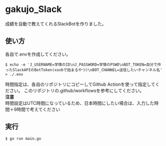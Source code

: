 # gakujo_Slack

成績を自動で教えてくれるSlackBotを作りました。

## 使い方
各自で.envを作成してください。
```console
$ echo -e 'J_USERNAME=学情のID\nJ_PASSWORD=学情のPSWD\nBOT_TOKEN=自分で作ったSlackAPIのBotToken(xoxbで始まるやつ)\nBOT_CHANNEL=送信したいチャンネル名' > ./.env
```

時間指定は、各自のリポジトリにコピーしてGithub Actionを使って指定してください。
このリポジトリの.github/workflowsを参考にしてください。  
**注意**  
時間設定はUTC時間になっているため、日本時間にしたい場合は、入力した時間＋9時間で考えてください

## 実行
```console
$ go run main.go
```
